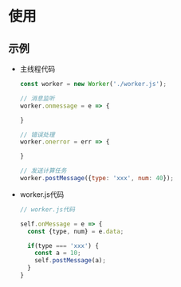 # 使用

## 示例

+ 主线程代码

  ```js
  const worker = new Worker('./worker.js');

  // 消息监听
  worker.onmessage = e => {

  }

  // 错误处理
  worker.onerror = err => {

  }

  // 发送计算任务
  worker.postMessage({type: 'xxx', num: 40});
  ```

+ worker.js代码

  ```js
  // worker.js代码

  self.onMessage = e => {
    const {type, num} = e.data;

    if(type === 'xxx') {
      const a = 10;
      self.postMessage(a);
    }
  }
  ```
